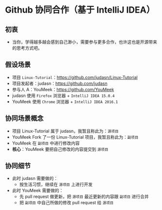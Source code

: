 # Github 协同合作（基于 IntelliJ IDEA）

## 初衷

- 当你，学得越多越会感到自己渺小，需要参与更多合作，也许这也是开源带来的思考方式吧。


## 假设场景

- 项目 `Linux-Tutorial`：<https://github.com/judasn/Linux-Tutorial>
- 项目发起者：judasn：<https://github.com/judasn>
- 参与人 A：YouMeek：<https://github.com/YouMeek>
- judasn 使用 `Firefox` 浏览器 + `IntelliJ IDEA 15.0.4`
- YouMeek 使用 `Chrome` 浏览器 + `IntelliJ IDEA 2016.1`


## 协同场景概念

- 项目 Linux-Tutorial 属于 judasn，我暂且称此为：`源项目`
- YouMeek Fork 了一份 Linux-Tutorial 项目，我暂且称此为：`副项目`
- YouMeek 在 `副项目` 中进行修改内容
- **核心**：YouMeek 要把自己修改的内容提交到 `源项目`


## 协同细节

- 此时 judasn 需要做的：
    - 按生活习惯，继续在 `源项目` 上进行开发
- 此时 YouMeek 需要做的：
    - 先 pull request 做更新，把 `源项目` 最近更新的内容跟 `副项目` 进行合并
    - 把 `副项目` 中自己所做的修改 pull request 给 `源项目`

